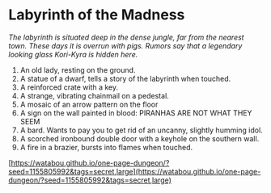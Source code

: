 # Labyrinth of the Madness

_The labyrinth is situated deep in the dense jungle, far from the nearest town. These days it is overrun with pigs. Rumors say that a legendary looking glass Kori-Kyra is hidden here._

1. An old lady, resting on the ground.
2. A statue of a dwarf, tells a story of the labyrinth when touched.
3. A reinforced crate with a key.
4. A strange, vibrating chainmail on a pedestal.
5. A mosaic of an arrow pattern on the floor
6. A sign on the wall painted in blood: PIRANHAS ARE NOT WHAT THEY SEEM
7. A bard. Wants to pay you to get rid of an uncanny, slightly humming idol.
8. A scorched ironbound double door with a keyhole on the southern wall.
9. A fire in a brazier, bursts into flames when touched.

[https://watabou.github.io/one-page-dungeon/?seed=1155805992&tags=secret,large](https://watabou.github.io/one-page-dungeon/?seed=1155805992&tags=secret,large)
